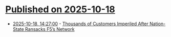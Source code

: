# [Published on 2025-10-18](index.md)

* [2025-10-18, 14:27:00](https://soylentnews.org/article.pl?sid=25/10/16/1545234&from=rss) - [Thousands of Customers Imperiled After Nation-State Ransacks F5’s Network](https://soylentnews.org/article.pl?sid=25/10/16/1545234&from=rss)
